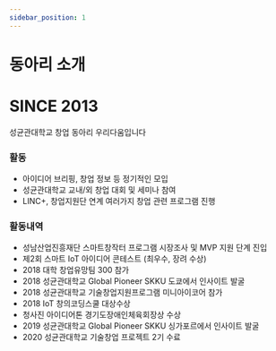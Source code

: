 ```yaml
---
sidebar_position: 1
---
```


# 동아리 소개


# SINCE 2013


성균관대학교 창업 동아리 우리다움입니다


### **활동**
- 아이디어 브리핑, 창업 정보 등 정기적인 모입
- 성균관대학교 교내/외 창업 대회 및 세미나 참여
- LINC+, 창업지원단 연계 여러가지 창업 관련 프로그램 진행


### **활동내역**
- 성남산업진흥재단 스마트창작터 프로그램 시장조사 및 MVP 지원 단계 진입
- 제2회 스마트 IoT 아이디어 콘테스트 (최우수, 장려 수상)
- 2018 대학 창업유망팀 300 참가
- 2018 성균관대학교 Global Pioneer SKKU 도쿄에서 인사이트 발굴
- 2018 성균관대학교 기술창업지원프로그램 미니아이코어 참가
- 2018 IoT 창의코딩스쿨 대상수상
- 청사진 아이디어톤 경기도장애인체육회장상 수상
- 2019 성균관대학교 Global Pioneer SKKU 싱가포르에서 인사이트 발굴
- 2020 성균관대학교 기술창업 프로젝트 2기 수료
